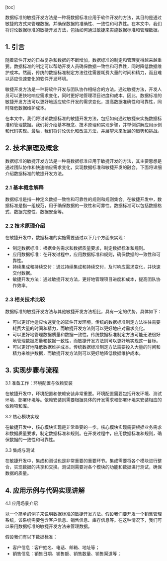 
[toc]                    
                
                
数据标准的敏捷开发方法是一种将数据标准应用于软件开发的方法，其目的是通过敏捷的方式来管理数据，并确保数据的准确性、一致性和可靠性。在本文中，我们将讨论数据标准的敏捷开发方法，包括如何通过敏捷来实施数据标准和管理数据。

## 1. 引言

随着软件开发的日益复杂和数据的不断增加，数据标准的制定和管理变得越来越重要。数据标准的制定可以帮助开发人员确保数据一致性和可靠性，同时降低数据维护成本。然而，传统的数据标准制定方法往往需要耗费大量的时间和精力，而且难以适应快速变化的软件开发环境。

敏捷开发方法是一种将软件开发与团队协作相结合的方法。通过敏捷方法，开发人员可以更快地响应需求变化，同时更好地管理项目进度和成本。因此，数据标准的敏捷开发方法可以更好地适应软件开发的需求变化，提高数据准确性和可靠性，同时降低数据维护成本。

在本文中，我们将讨论数据标准的敏捷开发方法，包括如何通过敏捷来实施数据标准和管理数据。我们将介绍基本概念、技术原理和实现步骤，并举例讲解应用示例和代码实现。最后，我们将讨论优化和改进方法，并展望未来发展的趋势和挑战。

## 2. 技术原理及概念

数据标准的敏捷开发方法是一种将数据标准应用于敏捷开发的方法，其主要思想是通过团队协作和快速响应需求变化，实现数据标准和敏捷开发的融合。下面将详细介绍数据标准的敏捷开发方法。

### 2.1 基本概念解释

数据标准是指一种定义数据一致性和可靠性的规则和规则集合。在敏捷开发中，数据标准是指一组规范，用于确保数据的一致性和可靠性。数据标准可以包括数据格式、数据完整性、数据安全等。

### 2.2 技术原理介绍

在敏捷开发中，数据标准的实施需要通过以下几个方面来实现：

- 制定数据标准：根据业务需求和数据质量要求，制定数据标准和规则。
- 应用数据标准：在开发过程中，应用数据标准和规则，确保数据的一致性和可靠性。
- 持续集成和持续交付：通过持续集成和持续交付，及时响应需求变化，并快速交付数据。
- 敏捷开发方法：通过敏捷开发方法，更好地管理项目进度和成本，提高团队协作效率。

### 2.3 相关技术比较

数据标准的敏捷开发方法与其他敏捷开发方法相比，具有一定的优势，具体如下：

- 可以更好地适应快速变化的软件开发环境。传统的数据标准制定方法往往需要耗费大量的时间和精力，而敏捷开发方法则可以更好地应对需求变化。
- 可以更好地管理数据质量和数据一致性。传统数据标准制定方法可能无法很好地管理数据质量和数据一致性，而敏捷开发方法则可以更好地实现这一目标。
- 可以更好地降低数据维护成本。传统数据标准制定方法需要投入大量的时间和精力来维护数据，而敏捷开发方法则可以更好地降低数据维护成本。

## 3. 实现步骤与流程

3.1 准备工作：环境配置与依赖安装

在敏捷开发中，环境配置和依赖安装非常重要。环境配置需要包括开发环境、测试环境、部署环境等。依赖安装则需要根据具体的开发需求和部署环境来安装相应的依赖项和库。

3.2 核心模块实现

在敏捷开发中，核心模块实现是非常重要的一步。核心模块实现需要根据业务需求和数据质量要求，制定数据标准和规则。在开发过程中，应用数据标准和规则，确保数据的一致性和可靠性。

3.3 集成与测试

在敏捷开发中，集成和测试也是非常重要的重要环节。集成需要将各个模块进行整合，实现数据的共享和交换。测试则需要对各个模块的功能和数据进行测试，确保数据的质量。

## 4. 应用示例与代码实现讲解

4.1 应用场景介绍

以一个简单的例子来说明数据标准的敏捷开发方法。假设我们要开发一个销售管理系统，该系统需要包含客户信息、销售信息、库存信息等。在这种情况下，我们可以采用数据标准的敏捷开发方法来管理数据。

假设我们有以下数据标准：

- 客户信息：客户姓名、电话、邮箱、地址等；
- 销售信息：销售日期、销售额、销售数量、销售渠道等；

